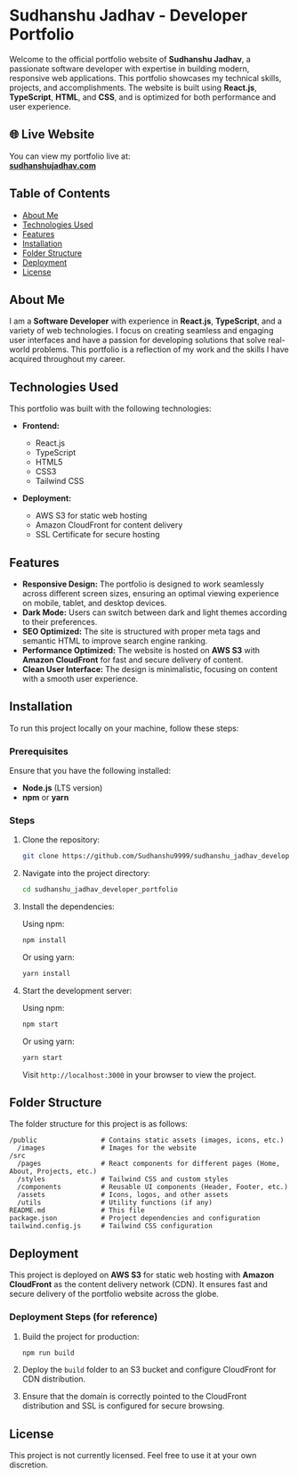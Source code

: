 # Sudhanshu Jadhav - Developer Portfolio

Welcome to the official portfolio website of **Sudhanshu Jadhav**, a passionate software developer with expertise in building modern, responsive web applications. This portfolio showcases my technical skills, projects, and accomplishments. The website is built using **React.js**, **TypeScript**, **HTML**, and **CSS**, and is optimized for both performance and user experience.

## 🌐 Live Website

You can view my portfolio live at:  
[**sudhanshujadhav.com**](https://sudhanshujadhav.com)

## Table of Contents

- [About Me](#about-me)
- [Technologies Used](#technologies-used)
- [Features](#features)
- [Installation](#installation)
- [Folder Structure](#folder-structure)
- [Deployment](#deployment)
- [License](#license)

## About Me

I am a **Software Developer** with experience in **React.js**, **TypeScript**, and a variety of web technologies. I focus on creating seamless and engaging user interfaces and have a passion for developing solutions that solve real-world problems. This portfolio is a reflection of my work and the skills I have acquired throughout my career.

## Technologies Used

This portfolio was built with the following technologies:

- **Frontend:**
  - React.js
  - TypeScript
  - HTML5
  - CSS3
  - Tailwind CSS

- **Deployment:**
  - AWS S3 for static web hosting
  - Amazon CloudFront for content delivery
  - SSL Certificate for secure hosting

## Features

- **Responsive Design:** The portfolio is designed to work seamlessly across different screen sizes, ensuring an optimal viewing experience on mobile, tablet, and desktop devices.
- **Dark Mode:** Users can switch between dark and light themes according to their preferences.
- **SEO Optimized:** The site is structured with proper meta tags and semantic HTML to improve search engine ranking.
- **Performance Optimized:** The website is hosted on **AWS S3** with **Amazon CloudFront** for fast and secure delivery of content.
- **Clean User Interface:** The design is minimalistic, focusing on content with a smooth user experience.

## Installation

To run this project locally on your machine, follow these steps:

### Prerequisites

Ensure that you have the following installed:

- **Node.js** (LTS version)
- **npm** or **yarn**

### Steps

1. Clone the repository:

   ```bash
   git clone https://github.com/Sudhanshu9999/sudhanshu_jadhav_developer_portfolio.git
   ```

2. Navigate into the project directory:

   ```bash
   cd sudhanshu_jadhav_developer_portfolio
   ```

3. Install the dependencies:

   Using npm:

   ```bash
   npm install
   ```

   Or using yarn:

   ```bash
   yarn install
   ```

4. Start the development server:

   Using npm:

   ```bash
   npm start
   ```

   Or using yarn:

   ```bash
   yarn start
   ```

   Visit `http://localhost:3000` in your browser to view the project.

## Folder Structure

The folder structure for this project is as follows:

```
/public                # Contains static assets (images, icons, etc.)
  /images              # Images for the website
/src
  /pages               # React components for different pages (Home, About, Projects, etc.)
  /styles              # Tailwind CSS and custom styles
  /components          # Reusable UI components (Header, Footer, etc.)
  /assets              # Icons, logos, and other assets
  /utils               # Utility functions (if any)
README.md              # This file
package.json           # Project dependencies and configuration
tailwind.config.js     # Tailwind CSS configuration
```

## Deployment

This project is deployed on **AWS S3** for static web hosting with **Amazon CloudFront** as the content delivery network (CDN). It ensures fast and secure delivery of the portfolio website across the globe.

### Deployment Steps (for reference)

1. Build the project for production:

   ```bash
   npm run build
   ```

2. Deploy the `build` folder to an S3 bucket and configure CloudFront for CDN distribution.
3. Ensure that the domain is correctly pointed to the CloudFront distribution and SSL is configured for secure browsing.

## License

This project is not currently licensed. Feel free to use it at your own discretion.
